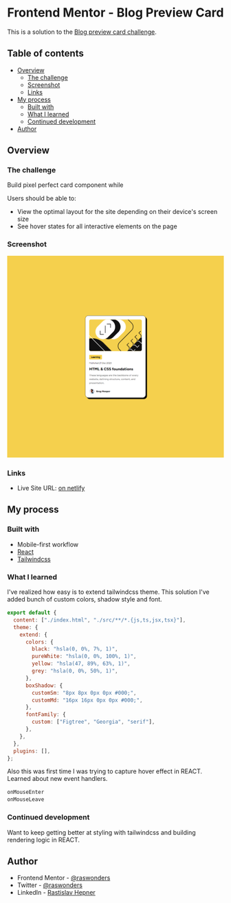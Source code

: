 # Frontend Mentor - Blog Preview Card

This is a solution to the [Blog preview card challenge](https://www.frontendmentor.io/challenges/blog-preview-card-ckPaj01IcS).

## Table of contents

- [Overview](#overview)
  - [The challenge](#the-challenge)
  - [Screenshot](#screenshot)
  - [Links](#links)
- [My process](#my-process)
  - [Built with](#built-with)
  - [What I learned](#what-i-learned)
  - [Continued development](#continued-development)
- [Author](#author)

## Overview

### The challenge

Build pixel perfect card component while

Users should be able to:

- View the optimal layout for the site depending on their device's screen size
- See hover states for all interactive elements on the page

### Screenshot

![](./screenshot.png)

### Links

- Live Site URL: [on netlify](https://flourishing-pegasus-8d04a8.netlify.app/)

## My process

### Built with

- Mobile-first workflow
- [React](https://reactjs.org/)
- [Tailwindcss](https://tailwindcss.com/) 

### What I learned

I've realized how easy is to extend tailwindcss theme. This solution I've added bunch of custom colors, shadow style and font.

```js
export default {
  content: ["./index.html", "./src/**/*.{js,ts,jsx,tsx}"],
  theme: {
    extend: {
      colors: {
        black: "hsla(0, 0%, 7%, 1)",
        pureWhite: "hsla(0, 0%, 100%, 1)",
        yellow: "hsla(47, 89%, 63%, 1)",
        grey: "hsla(0, 0%, 50%, 1)",
      },
      boxShadow: {
        customSm: "8px 8px 0px 0px #000;",
        customMd: "16px 16px 0px 0px #000;",
      },
      fontFamily: {
        custom: ["Figtree", "Georgia", "serif"],
      },
    },
  },
  plugins: [],
};
```
Also this was first time I was trying to capture hover effect in REACT. Learned about new event handlers.
```html
onMouseEnter 
onMouseLeave
```

### Continued development

Want to keep getting better at styling with tailwindcss and building rendering logic in REACT.

## Author

- Frontend Mentor - [@raswonders](https://www.frontendmentor.io/profile/raswonders)
- Twitter - [@raswonders](https://www.twitter.com/raswonders)
- LinkedIn - [Rastislav Hepner](https://www.linkedin.com/in/rastislavhepner/)
